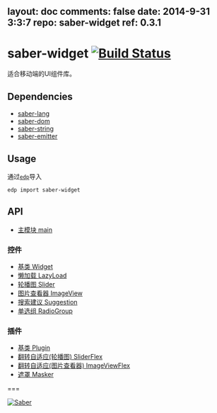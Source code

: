 layout: doc
comments: false
date: 2014-9-31 3:3:7
repo: saber-widget
ref: 0.3.1
---

# saber-widget [![Build Status](https://travis-ci.org/ecomfe/saber-widget.png)](https://travis-ci.org/ecomfe/saber-widget)

适合移动端的UI组件库。


## Dependencies

+ [saber-lang](https://github.com/ecomfe/saber-lang)
+ [saber-dom](https://github.com/ecomfe/saber-dom)
+ [saber-string](https://github.com/ecomfe/saber-string)
+ [saber-emitter](https://github.com/ecomfe/saber-emitter)

## Usage

通过[`edp`](https://github.com/ecomfe/edp)导入

```
edp import saber-widget
```

## API

* [主模块 main](./doc/api-main.md)

### 控件

* [基类 Widget](./doc/api-widget.md)
* [懒加载 LazyLoad](./doc/api-widget-lazyload.md)
* [轮播图 Slider](./doc/api-widget-slider.md)
* [图片查看器 ImageView](./doc/api-widget-imageview.md)
* [搜索建议 Suggestion](./doc/api-widget-suggestion.md)
* [单选组 RadioGroup](./doc/api-widget-radiogroup.md)

### 插件

* [基类 Plugin](./doc/api-plugin.md)
* [翻转自适应(轮播图) SliderFlex](./doc/api-plugin-sliderflex.md)
* [翻转自适应(图片查看器) ImageViewFlex](./doc/api-plugin-imageviewflex.md)
* [遮罩 Masker](./doc/api-plugin-masker.md)

===

[![Saber](https://f.cloud.github.com/assets/157338/1485433/aeb5c72a-4714-11e3-87ae-7ef8ae66e605.png)](http://ecomfe.github.io/saber)
